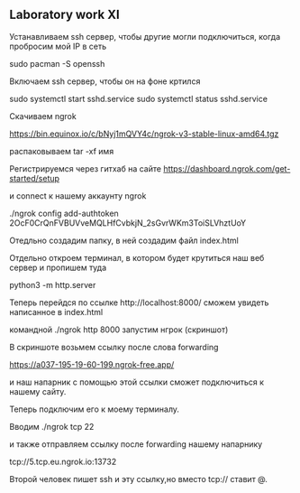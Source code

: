 ## Laboratory work XI

Устанавливаем ssh сервер, чтобы другие могли подключиться, когда пробросим мой IP в сеть

sudo pacman -S openssh

Включаем ssh сервер, чтобы он на фоне кртился

sudo systemctl start sshd.service sudo systemctl status sshd.service

Скачиваем ngrok

https://bin.equinox.io/c/bNyj1mQVY4c/ngrok-v3-stable-linux-amd64.tgz

распаковываем tar -xf имя

Регистрируемся через гитхаб на сайте https://dashboard.ngrok.com/get-started/setup

и connect к нашему аккаунту ngrok

./ngrok config add-authtoken 2OcF0CrQnFVBUVveMQLHfCvbkjN_2sGvrWKm3ToiSLVhztUoY

Отедльно создадим папку, в ней создадим файл index.html

Отдельно откроем терминал, в котором будет крутиться наш веб сервер и пропишем туда

python3 -m http.server

Теперь перейдся по ссылке http://localhost:8000/ сможем увидеть написанное в index.html

командной ./ngrok http 8000 запустим нгрок (скриншот)

В скриншоте возьмем ссылку после слова forwarding

https://a037-195-19-60-199.ngrok-free.app/

и наш напарник с помощью этой ссылки сможет подключиться к нашему сайту.

Теперь подключим его к моему терминалу.

Вводим ./ngrok tcp 22

и также отправляем ссылку после forwarding нашему напарнику

tcp://5.tcp.eu.ngrok.io:13732

Второй человек пишет ssh и эту ссылку,но вместо tcp:// ставит @.
